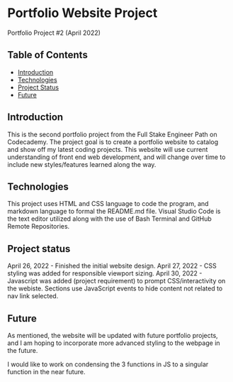 # Portfolio Website Project

Portfolio Project #2 (April 2022)

## Table of Contents

* [Introduction](#introduction)
* [Technologies](#technologies)
* [Project Status](#project-status)
* [Future](#future)

## Introduction

This is the second portfolio project from the Full Stake Engineer Path on Codecademy. The project goal is to create a portfolio website to catalog and show off my latest coding projects. This website will use current understanding of front end web development, and will change over time to include new styles/features learned along the way.

## Technologies

This project uses HTML and CSS  language to code the program, and markdown language to formal the README.md file. Visual Studio Code is the text editor utilized along with the use of Bash Terminal and GitHub Remote Repositories.




## Project status

April 26, 2022 - Finished the initial website design.
April 27, 2022 - CSS styling was added for responsible viewport sizing.
April 30, 2022 - Javascript was added (project requirement) to prompt CSS/interactivity on the webiste. Sections use JavaScript events to hide content not related to nav link selected.

## Future

As mentioned, the website will be updated with future portfolio projects, and I am hoping to incorporate more advanced styling to the webpage in the future.

I would like to work on condensing the 3 functions in JS to a singular function in the near future.